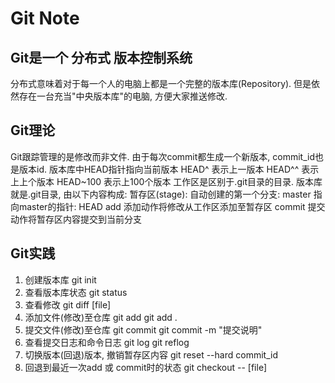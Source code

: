 Git Note
========

## Git是一个 分布式 版本控制系统
  分布式意味着对于每一个人的电脑上都是一个完整的版本库(Repository). 
  但是依然存在一台充当"中央版本库"的电脑, 方便大家推送修改.

## Git理论
  Git跟踪管理的是修改而非文件.
  由于每次commit都生成一个新版本, commit_id也是版本id.
  版本库中HEAD指针指向当前版本
  	HEAD^    表示上一版本
  	HEAD^^   表示上上个版本
  	HEAD~100 表示上100个版本
  工作区是区别于.git目录的目录.
  版本库就是.git目录, 由以下内容构成:
  	暂存区(stage):
  	自动创建的第一个分支: master
  	指向master的指针: HEAD
  add 添加动作将修改从工作区添加至暂存区
  commit 提交动作将暂存区内容提交到当前分支


## Git实践
1. 创建版本库
	git init
2. 查看版本库状态
	git status
3. 查看修改
	git diff [file]
4. 添加文件(修改)至仓库
	git add
	git add .
5. 提交文件(修改)至仓库
	git commit
	git commit -m "提交说明"
6. 查看提交日志和命令日志
	git log
	git reflog 
7. 切换版本(回退)版本, 撤销暂存区内容
	git reset --hard commit_id
8. 回退到最近一次add 或 commit时的状态
	git checkout -- [file]

